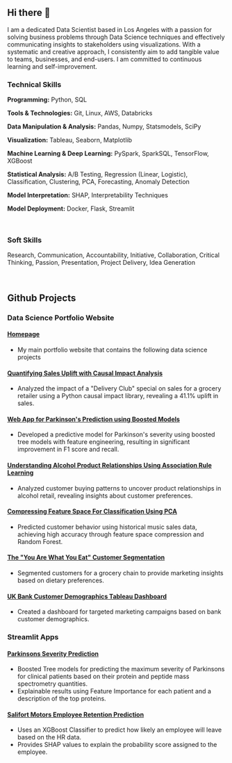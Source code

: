 ## Hi there 👋

I am a dedicated Data Scientist based in Los Angeles with a passion for solving business problems through Data Science techniques and effectively communicating insights to stakeholders using visualizations. With a systematic and creative approach, I consistently aim to add tangible value to teams, businesses, and end-users. I am committed to continuous learning and self-improvement.

### Technical Skills

**Programming:** Python, SQL

**Tools & Technologies:** Git, Linux, AWS, Databricks

**Data Manipulation & Analysis:** Pandas, Numpy, Statsmodels, SciPy

**Visualization:** Tableau, Seaborn, Matplotlib

**Machine Learning & Deep Learning:** PySpark, SparkSQL, TensorFlow, XGBoost

**Statistical Analysis:** A/B Testing, Regression (Linear, Logistic), Classification, Clustering, PCA, Forecasting, Anomaly Detection

**Model Interpretation:** SHAP, Interpretability Techniques

**Model Deployment:** Docker, Flask, Streamlit

<br>

### Soft Skills
Research, Communication, Accountability, Initiative, Collaboration, Critical Thinking, Passion, Presentation, Project Delivery, Idea Generation

<br>

## Github Projects

### Data Science Portfolio Website

#### [Homepage](https://dagartga.github.io/)
- My main portfolio website that contains the following data science projects
#### [Quantifying Sales Uplift with Causal Impact Analysis](https://dagartga.github.io/2024/03/10/causal-impact.html)
- Analyzed the impact of a "Delivery Club" special on sales for a grocery retailer using a Python causal impact library, revealing a 41.1% uplift in sales.
#### [Web App for Parkinson's Prediction using Boosted Models](https://dagartga.github.io/2024/03/21/parkinsons-classification.html)
- Developed a predictive model for Parkinson's severity using boosted tree models with feature engineering, resulting in significant improvement in F1 score and recall.
#### [Understanding Alcohol Product Relationships Using Association Rule Learning](https://dagartga.github.io/2024/03/08/association-rule-learning.html)
- Analyzed customer buying patterns to uncover product relationships in alcohol retail, revealing insights about customer preferences.
#### [Compressing Feature Space For Classification Using PCA](https://dagartga.github.io/2024/03/07/pca.html)
- Predicted customer behavior using historical music sales data, achieving high accuracy through feature space compression and Random Forest.
#### [The "You Are What You Eat" Customer Segmentation](https://dagartga.github.io/2024/03/05/customer-segmentation.html)
- Segmented customers for a grocery chain to provide marketing insights based on dietary preferences.
#### [UK Bank Customer Demographics Tableau Dashboard](https://dagartga.github.io/2024/03/06/uk-bank-customer-analysis-with-tableau.html)
- Created a dashboard for targeted marketing campaigns based on bank customer demographics.
 
### Streamlit Apps

#### [Parkinsons Severity Prediction](https://boosted-models-for-parkinsons-prediction.streamlit.app/)
- Boosted Tree models for predicting the maximum severity of Parkinsons for clinical patients based on their protein and peptide mass spectrometry quantities.
- Explainable results using Feature Importance for each patient and a description of the top proteins.
  
#### [Salifort Motors Employee Retention Prediction](https://salifort-motors-employee-retention.streamlit.app/)
- Uses an XGBoost Classifier to predict how likely an employee will leave based on the HR data.
- Provides SHAP values to explain the probability score assigned to the employee.


<!--
**dagartga/dagartga** is a ✨ _special_ ✨ repository because its `README.md` (this file) appears on your GitHub profile.

Here are some ideas to get you started:

- 🔭 I’m currently working on ...
- 🌱 I’m currently learning ...
- 👯 I’m looking to collaborate on ...
- 🤔 I’m looking for help with ...
- 💬 Ask me about ...
- 📫 How to reach me: ...
- 😄 Pronouns: ...
- ⚡ Fun fact: ...
-->
